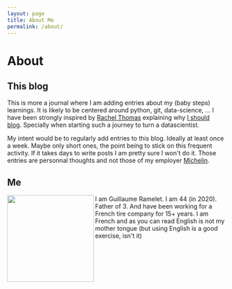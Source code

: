```yaml
---
layout: page
title: About Me
permalink: /about/
---
```


# About

## This blog

This is more a journal where I am adding entries about my (baby steps) learnings. It is likely to be centered around python, git, data-science, ...
I have been strongly inspired by [Rachel Thomas](https://www.fast.ai/about/#rachel) explaining why [I should blog](https://www.fast.ai/2020/01/16/fast_template/#you-should-blog). Specially when starting such a journey to turn a datascientist.

My intent would be to regularly add entries to this blog. Ideally at least once a week. Maybe only short ones, the point being to stick on this frequent activity. If it takes days to write posts I am pretty sure I won't do it.
Those entries are personnal thoughts and not those of my employer [Michelin](https://www.michelin.com/).

## Me

<img src="/guillaume_blog/images/IMG_0338_guillaume.JPG" width="200" align="left"/>
I am Guillaume Ramelet. I am 44 (in 2020). Father of 3. And have been working for a French tire company for 15+ years.
I am French and as you can read English is not my mother tongue (but using English is a good exercise, isn't it)
